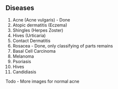 ## Diseases

1. Acne (Acne vulgaris) - Done
2. Atopic dermatitis (Eczema)
3. Shingles (Herpes Zoster)
4. Hives (Urticaria)
5. Contact Dermatitis
6. Rosacea - Done, only classifying of parts remains
7. Basal Cell Carcinoma
8. Melanoma
9. Psoriasis
10. Hives
11. Candidiasis

Todo - More images for normal acne